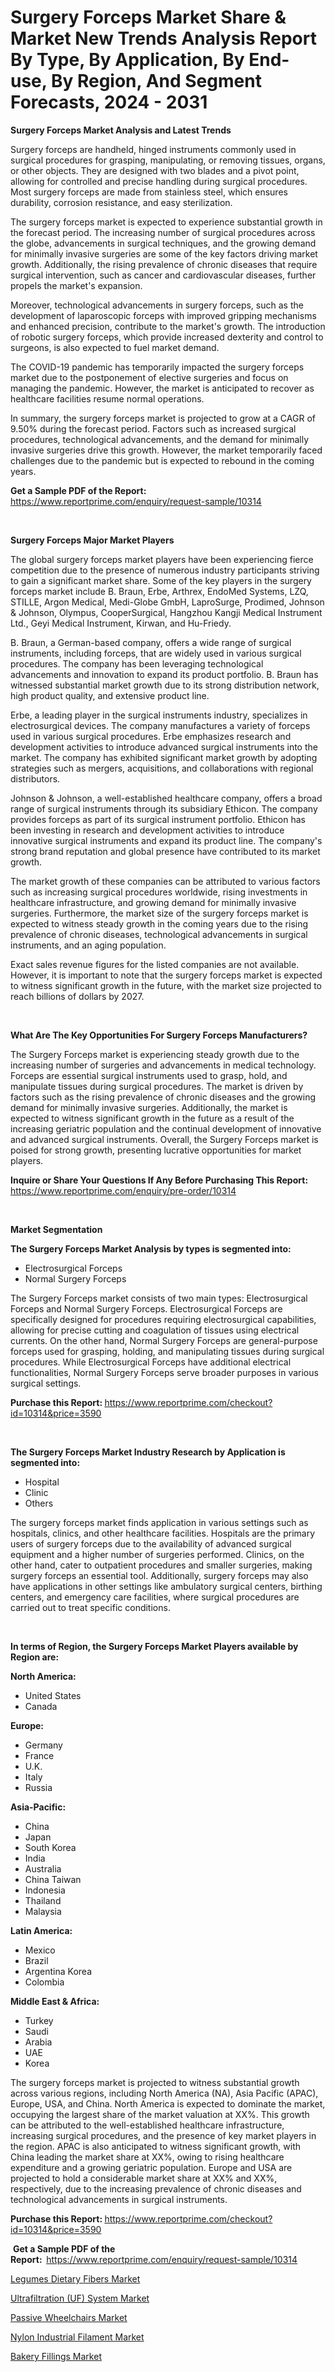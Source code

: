 <p><h1>Surgery Forceps Market Share & Market New Trends Analysis Report By Type, By Application, By End-use, By Region, And Segment Forecasts, 2024 - 2031</h1></p><p><strong>Surgery Forceps Market Analysis and Latest Trends</strong></p>
<p><p>Surgery forceps are handheld, hinged instruments commonly used in surgical procedures for grasping, manipulating, or removing tissues, organs, or other objects. They are designed with two blades and a pivot point, allowing for controlled and precise handling during surgical procedures. Most surgery forceps are made from stainless steel, which ensures durability, corrosion resistance, and easy sterilization.</p><p>The surgery forceps market is expected to experience substantial growth in the forecast period. The increasing number of surgical procedures across the globe, advancements in surgical techniques, and the growing demand for minimally invasive surgeries are some of the key factors driving market growth. Additionally, the rising prevalence of chronic diseases that require surgical intervention, such as cancer and cardiovascular diseases, further propels the market's expansion.</p><p>Moreover, technological advancements in surgery forceps, such as the development of laparoscopic forceps with improved gripping mechanisms and enhanced precision, contribute to the market's growth. The introduction of robotic surgery forceps, which provide increased dexterity and control to surgeons, is also expected to fuel market demand.</p><p>The COVID-19 pandemic has temporarily impacted the surgery forceps market due to the postponement of elective surgeries and focus on managing the pandemic. However, the market is anticipated to recover as healthcare facilities resume normal operations.</p><p>In summary, the surgery forceps market is projected to grow at a CAGR of 9.50% during the forecast period. Factors such as increased surgical procedures, technological advancements, and the demand for minimally invasive surgeries drive this growth. However, the market temporarily faced challenges due to the pandemic but is expected to rebound in the coming years.</p></p>
<p><strong>Get a Sample PDF of the Report:&nbsp;</strong> <a href="https://www.reportprime.com/enquiry/request-sample/10314">https://www.reportprime.com/enquiry/request-sample/10314</a></p>
<p>&nbsp;</p>
<p><strong>Surgery Forceps Major Market Players</strong></p>
<p><p>The global surgery forceps market players have been experiencing fierce competition due to the presence of numerous industry participants striving to gain a significant market share. Some of the key players in the surgery forceps market include B. Braun, Erbe, Arthrex, EndoMed Systems, LZQ, STILLE, Argon Medical, Medi-Globe GmbH, LaproSurge, Prodimed, Johnson & Johnson, Olympus, CooperSurgical, Hangzhou Kangji Medical Instrument Ltd., Geyi Medical Instrument, Kirwan, and Hu-Friedy.</p><p>B. Braun, a German-based company, offers a wide range of surgical instruments, including forceps, that are widely used in various surgical procedures. The company has been leveraging technological advancements and innovation to expand its product portfolio. B. Braun has witnessed substantial market growth due to its strong distribution network, high product quality, and extensive product line.</p><p>Erbe, a leading player in the surgical instruments industry, specializes in electrosurgical devices. The company manufactures a variety of forceps used in various surgical procedures. Erbe emphasizes research and development activities to introduce advanced surgical instruments into the market. The company has exhibited significant market growth by adopting strategies such as mergers, acquisitions, and collaborations with regional distributors.</p><p>Johnson & Johnson, a well-established healthcare company, offers a broad range of surgical instruments through its subsidiary Ethicon. The company provides forceps as part of its surgical instrument portfolio. Ethicon has been investing in research and development activities to introduce innovative surgical instruments and expand its product line. The company's strong brand reputation and global presence have contributed to its market growth.</p><p>The market growth of these companies can be attributed to various factors such as increasing surgical procedures worldwide, rising investments in healthcare infrastructure, and growing demand for minimally invasive surgeries. Furthermore, the market size of the surgery forceps market is expected to witness steady growth in the coming years due to the rising prevalence of chronic diseases, technological advancements in surgical instruments, and an aging population.</p><p>Exact sales revenue figures for the listed companies are not available. However, it is important to note that the surgery forceps market is expected to witness significant growth in the future, with the market size projected to reach billions of dollars by 2027.</p></p>
<p>&nbsp;</p>
<p><strong>What Are The Key Opportunities For Surgery Forceps Manufacturers?</strong></p>
<p><p>The Surgery Forceps market is experiencing steady growth due to the increasing number of surgeries and advancements in medical technology. Forceps are essential surgical instruments used to grasp, hold, and manipulate tissues during surgical procedures. The market is driven by factors such as the rising prevalence of chronic diseases and the growing demand for minimally invasive surgeries. Additionally, the market is expected to witness significant growth in the future as a result of the increasing geriatric population and the continual development of innovative and advanced surgical instruments. Overall, the Surgery Forceps market is poised for strong growth, presenting lucrative opportunities for market players.</p></p>
<p><strong>Inquire or Share Your Questions If Any Before Purchasing This Report:</strong> <a href="https://www.reportprime.com/enquiry/pre-order/10314">https://www.reportprime.com/enquiry/pre-order/10314</a></p>
<p>&nbsp;</p>
<p><strong>Market Segmentation</strong></p>
<p><strong>The Surgery Forceps Market Analysis by types is segmented into:</strong></p>
<p><ul><li>Electrosurgical Forceps</li><li>Normal Surgery Forceps</li></ul></p>
<p><p>The Surgery Forceps market consists of two main types: Electrosurgical Forceps and Normal Surgery Forceps. Electrosurgical Forceps are specifically designed for procedures requiring electrosurgical capabilities, allowing for precise cutting and coagulation of tissues using electrical currents. On the other hand, Normal Surgery Forceps are general-purpose forceps used for grasping, holding, and manipulating tissues during surgical procedures. While Electrosurgical Forceps have additional electrical functionalities, Normal Surgery Forceps serve broader purposes in various surgical settings.</p></p>
<p><strong>Purchase this Report:&nbsp;</strong><a href="https://www.reportprime.com/checkout?id=10314&price=3590">https://www.reportprime.com/checkout?id=10314&price=3590</a></p>
<p>&nbsp;</p>
<p><strong>The Surgery Forceps Market Industry Research by Application is segmented into:</strong></p>
<p><ul><li>Hospital</li><li>Clinic</li><li>Others</li></ul></p>
<p><p>The surgery forceps market finds application in various settings such as hospitals, clinics, and other healthcare facilities. Hospitals are the primary users of surgery forceps due to the availability of advanced surgical equipment and a higher number of surgeries performed. Clinics, on the other hand, cater to outpatient procedures and smaller surgeries, making surgery forceps an essential tool. Additionally, surgery forceps may also have applications in other settings like ambulatory surgical centers, birthing centers, and emergency care facilities, where surgical procedures are carried out to treat specific conditions.</p></p>
<p>&nbsp;</p>
<p><strong>In terms of Region, the Surgery Forceps Market Players available by Region are:</strong></p>
<p>
    <p> <strong> North America: </strong>
        <ul>
            <li>United States</li>
            <li>Canada</li>
        </ul>
        </p> 
    <p> <strong> Europe: </strong>
        <ul>
            <li>Germany</li>
            <li>France</li>
            <li>U.K.</li>
            <li>Italy</li>
            <li>Russia</li>
        </ul>
        </p> 
    <p> <strong> Asia-Pacific: </strong>
        <ul>
            <li>China</li>
            <li>Japan</li>
            <li>South Korea</li>
            <li>India</li>
            <li>Australia</li>
            <li>China Taiwan</li>
            <li>Indonesia</li>
            <li>Thailand</li>
            <li>Malaysia</li>
        </ul>
        </p> 
    <p> <strong> Latin America: </strong>
        <ul>
            <li>Mexico</li>
            <li>Brazil</li>
            <li>Argentina Korea</li>
            <li>Colombia</li>
        </ul>
        </p> 
    <p> <strong> Middle East & Africa: </strong>
        <ul>
            <li>Turkey</li>
            <li>Saudi</li>
            <li>Arabia</li>
            <li>UAE</li>
            <li>Korea</li>
        </ul>
    </p>
    </p>
<p><p>The surgery forceps market is projected to witness substantial growth across various regions, including North America (NA), Asia Pacific (APAC), Europe, USA, and China. North America is expected to dominate the market, occupying the largest share of the market valuation at XX%. This growth can be attributed to the well-established healthcare infrastructure, increasing surgical procedures, and the presence of key market players in the region. APAC is also anticipated to witness significant growth, with China leading the market share at XX%, owing to rising healthcare expenditure and a growing geriatric population. Europe and USA are projected to hold a considerable market share at XX% and XX%, respectively, due to the increasing prevalence of chronic diseases and technological advancements in surgical instruments.</p></p>
<p><strong>Purchase this Report: </strong><a href="https://www.reportprime.com/checkout?id=10314&price=3590">https://www.reportprime.com/checkout?id=10314&price=3590</a></p>
<p>&nbsp;<strong>Get a Sample PDF of the Report:&nbsp;&nbsp;</strong><a href="https://www.reportprime.com/enquiry/request-sample/10314">https://www.reportprime.com/enquiry/request-sample/10314</a></p>
<p><strong></strong></p>
<p><p><a href="https://medium.com/@isomgleason/legumes-dietary-fibers-market-size-cagr-trends-2024-2030-482446d333f5">Legumes Dietary Fibers Market</a></p><p><a href="https://medium.com/@isomgleason/ultrafiltration-uf-system-market-analysis-its-cagr-market-segmentation-and-global-industry-9d74a0dd5298">Ultrafiltration (UF) System Market</a></p><p><a href="https://medium.com/@isomgleason/passive-wheelchairs-market-share-evolution-and-market-growth-trends-2024-2031-e2b22b8b7053">Passive Wheelchairs Market</a></p><p><a href="https://medium.com/@isomgleason/nylon-industrial-filament-nbsp-market-focuses-on-market-share-size-and-projected-forecast-till-ecef16e71d50">Nylon Industrial Filament Market</a></p><p><a href="https://medium.com/@isomgleason/bakery-fillings-market-analysis-its-cagr-market-segmentation-and-global-industry-overview-ba8013aa5a35">Bakery Fillings Market</a></p></p>